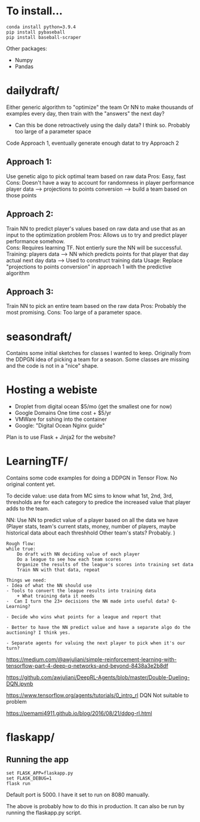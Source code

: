  # To install... 

```
conda install python=3.9.4
pip install pybaseball
pip install baseball-scraper
```

Other packages: 
- Numpy
- Pandas


# dailydraft/
Either generic algorithm to "optimize" the team 
Or NN to make thousands of examples every day, then train with the "answers" the next day? 
 - Can this be done retroactively using the daily data? I think so. 
Probably too large of a parameter space

Code Approach 1, eventually generate enough datat to try Approach 2
## Approach 1: 
Use genetic algo to pick optimal team based on raw data
Pros: Easy, fast 
Cons: Doesn't have a way to account for randomness in player performance
player data --> projections to points conversion --> build a team based on those points

## Approach 2: 
Train NN to predict player's values based on raw data and use that as an input to the optimization problem 
Pros: Allows us to try and predict player performance somehow.  
Cons: Requires learning TF. Not entierly sure the NN will be successful. 
Training:
players data --> NN which predicts points for that player that day
actual next day data --> Used to construct training data 
Usage: 
Replace "projections to points conversion" in approach 1 with the predictive algorithm

## Approach 3: 
Train NN to pick an entire team based on the raw data 
Pros: Probably the most promising. 
Cons: Too large of a parameter space.

# seasondraft/ 
Contains some initial sketches for classes I wanted to keep.  Originally from the DDPGN idea of picking a team for a season. 
Some classes are missing and the code is not in a "nice" shape. 







# Hosting a webiste 
- Droplet from digital ocean $5/mo (get the smallest one for now)
- Google Domains One time cost + $5/yr
- VMWare for sshing into the container
- Google: "Digital Ocean Nginx guide"

Plan is to use Flask + Jinja2 for the website?







# LearningTF/
Contains some code examples for doing a DDPGN in Tensor Flow.  No original content yet. 

To decide value: 
    use data from MC sims to know what 1st, 2nd, 3rd, thresholds are for each category to predice the 
    increased value that player adds to the team. 

NN: 
    Use NN to predict value of a player based on all the data we have 
        (Player stats, team's current stats, money, number of players, 
            maybe historical data about each threshhold
            Other team's stats? Probably.
        )

    Rough flow: 
    while true: 
        Do draft with NN deciding value of each player
        Do a league to see how each team scores
        Organize the results of the league's scores into training set data
        Train NN with that data, repeat

    Things we need: 
    - Idea of what the NN should use
    - Tools to convert the league results into training data
        + What training data it needs 
    -  Can I turn the 23+ decisions the NN made into useful data? Q-Learning?

    - Decide who wins what points for a league and report that 

    - Better to have the NN predict value and have a separate algo do the auctioning? I think yes.

    - Separate agents for valuing the next player to pick when it's our turn?

https://medium.com/@awjuliani/simple-reinforcement-learning-with-tensorflow-part-4-deep-q-networks-and-beyond-8438a3e2b8df

https://github.com/awjuliani/DeepRL-Agents/blob/master/Double-Dueling-DQN.ipynb

https://www.tensorflow.org/agents/tutorials/0_intro_rl DQN Not suitable to problem 

https://pemami4911.github.io/blog/2016/08/21/ddpg-rl.html


# flaskapp/

## Running the app
```
set FLASK_APP=flaskapp.py
set FLASK_DEBUG=1
flask run
```
Default port is 5000.  I have it set to run on 8080 manually.

The above is probably how to do this in production.  It can also be run by running the flaskapp.py script. 


